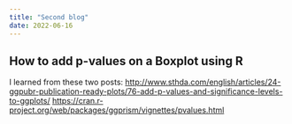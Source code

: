 ```yaml
---
title: "Second blog"
date: 2022-06-16
---
```




## How to add p-values on a Boxplot using R

I learned from these two posts:
  http://www.sthda.com/english/articles/24-ggpubr-publication-ready-plots/76-add-p-values-and-significance-levels-to-ggplots/
  https://cran.r-project.org/web/packages/ggprism/vignettes/pvalues.html

